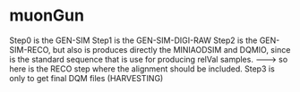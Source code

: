 # muonGun

Step0 is the GEN-SIM
Step1 is the GEN-SIM-DIGI-RAW
Step2 is the GEN-SIM-RECO, but also is produces directly the MINIAODSIM and DQMIO, since is the standard sequence that is use for producing relVal samples. ---> so here is the RECO step where the alignment should be included. 
Step3 is only to get final DQM files (HARVESTING)

